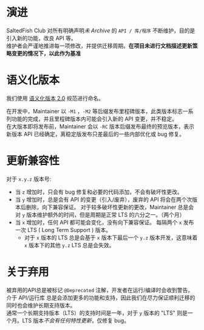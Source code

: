 # 演进

SaltedFish Club 对所有明确声明*未 Archive* 的 `API / 库/程序` 不断维护，目的是引入新的功能，改良 API 等。  
维护者会严谨地推进每一项修改，并提供迁移周期。**在项目未进行文档描述更新策略变更的情况下，以此作为基准**

# 语义化版本

我们使用 [语义化版本 2.0](https://semver.org/lang/zh-CN/#spec-item-9) 规范进行命名。

在开发中，Maintainer 以 `-M1` ，`-M2`
等后缀发布里程碑版本，此类版本标志一系列功能的完成，并且里程碑版本内可能会引入新的 API 变更，并不稳定。    
在大版本即将发布前，Maintainer 会以 `-RC` 版本后缀发布最终的预览版本，表示新版本 API 已经确定，离稳定版发布只差最后的一些内部优化或 bug 修复。

# 更新兼容性

对于 `x.y.z` 版本号:

- 当 `z` 增加时，只会有 bug 修复和必要的代码添加，不会有破坏性更改。
- 当 `y` 增加时，总是会有 API 的变更（引入/废弃），废弃的 API 将会在两个次版本后删除，向下兼容保证。 对于较多破坏性更新的更改，Maintainer 总是会对 `y` 版本维护额外的时间，但是周期是正常 LTS 的六分之一。（两个月）
- 当 `x` 增加时，任何 API 都可能会变化，没有向下兼容保证。 每隔两个 `x` 发布一次 LTS ( Long Term Support ) 版本。
    - 对于 `x` 版本的 LTS 总是会基于 `x` 版本下最后一个 `y.z` 版本开发，这意味着 `x` 版本下的其他 `y.z` LTS 总是会失效。

# 关于弃用

被弃用的API总是被标记 `@Deprecated` 注解，开发者在运行/编译时会收到警告。  
介于 API/运行库 总是会添加更多的功能和支持，因此我们在尽力保证顺利迁移的同时也会维护长期支持版本。  
通常一个长期支持版本（LTS）的支持时间是一年，对于 `y` 版本的 "LTS" 则是一个月。LTS 版本*不会有任何特性更新*，仅修复 bug。  
